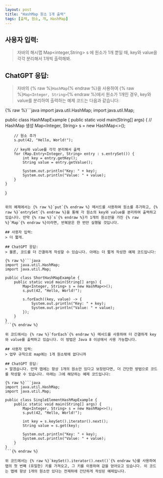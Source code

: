 ```yaml
---
layout: post
title: "HashMap 원소 1개 출력"
tags: [출력, 원소, 개, HashMap]
---
```


## 사용자 입력:
> 자바의 해시맵  Map<integer,String> s 에 원소가 1개 뿐일 때, key와 value을 각각 분리해서 1개씩 출력해봐.

## ChatGPT 응답:
> 자바의 {% raw %}`HashMap`{% endraw %}을 사용하여 {% raw %}`Map<Integer, String>`{% endraw %}에서 원소가 1개인 경우, key와 value를 분리하여 출력하는 예제 코드는 다음과 같습니다:

{% raw %}```java
import java.util.HashMap;
import java.util.Map;

public class HashMapExample {
    public static void main(String[] args) {
        // HashMap 생성
        Map<Integer, String> s = new HashMap<>();

        // 원소 추가
        s.put(42, "Hello, World!");

        // key와 value를 각각 분리해서 출력
        for (Map.Entry<Integer, String> entry : s.entrySet()) {
            int key = entry.getKey();
            String value = entry.getValue();

            System.out.println("Key: " + key);
            System.out.println("Value: " + value);
        }
    }
}
```{% endraw %}

위의 예제에서는 {% raw %}`put`{% endraw %} 메서드를 사용하여 원소를 추가하고, {% raw %}`entrySet`{% endraw %}을 통해 각 원소의 key와 value를 분리하여 출력하고 있습니다. 만약 {% raw %}`s`{% endraw %}가 1개의 원소만을 가진 {% raw %}`Map`{% endraw %}이라면, 반복문은 한 번만 실행될 것입니다.

## 사용자 입력:
> 더 짧게.

## ChatGPT 응답:
> 물론, 코드를 더 간결하게 작성할 수 있습니다. 아래는 더 짧게 작성한 예제 코드입니다:

{% raw %}```java
import java.util.HashMap;
import java.util.Map;

public class ShortHashMapExample {
    public static void main(String[] args) {
        Map<Integer, String> s = new HashMap<>();
        s.put(42, "Hello, World!");

        s.forEach((key, value) -> {
            System.out.println("Key: " + key);
            System.out.println("Value: " + value);
        });
    }
}
```{% endraw %}

위 코드에서는 {% raw %}`forEach`{% endraw %} 메서드를 사용하여 더 간결하게 key와 value를 출력하고 있습니다. 이 방법은 Java 8 이상에서 사용 가능합니다.

## 사용자 입력:
> 업무 규칙으로 map에는 1개 원소밖에 없다니까

## ChatGPT 응답:
> 알겠습니다. 만약 맵에는 항상 1개의 원소만 있다고 보장된다면, 더 간단한 방법으로 코드를 작성할 수 있습니다. 아래는 그에 해당하는 예제 코드입니다:

{% raw %}```java
import java.util.HashMap;
import java.util.Map;

public class SingleElementHashMapExample {
    public static void main(String[] args) {
        Map<Integer, String> s = new HashMap<>();
        s.put(42, "Hello, World!");

        int key = s.keySet().iterator().next();
        String value = s.get(key);

        System.out.println("Key: " + key);
        System.out.println("Value: " + value);
    }
}
```{% endraw %}

위 코드에서는 {% raw %}`keySet().iterator().next()`{% endraw %}를 사용하여 맵의 첫 번째 (유일한) 키를 가져오고, 그 키를 이용하여 값을 얻어오고 있습니다. 이 코드는 맵에 항상 1개의 원소만 있다는 전제하에 간단하게 작성된 예제입니다.

